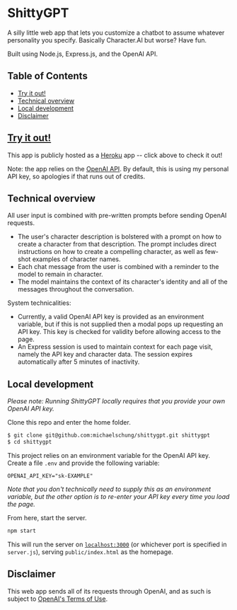 # ShittyGPT

A silly little web app that lets you customize a chatbot to assume whatever personality you specify. Basically Character.AI but worse? Have fun.

Built using Node.js, Express.js, and the OpenAI API.

## Table of Contents

- [Try it out!](#try-it-out)
- [Technical overview](#technical-overview)
- [Local development](#local-development)
- [Disclaimer](#disclaimer)

## [Try it out!](https://shittygpt-6cce0109198e.herokuapp.com/)

This app is publicly hosted as a [Heroku](https://www.heroku.com/) app -- click above to check it out!

Note: the app relies on the [OpenAI API](https://platform.openai.com/docs/overview). By default, this is using my personal API key, so apologies if that runs out of credits.

## Technical overview

All user input is combined with pre-written prompts before sending OpenAI requests.
- The user's character description is bolstered with a prompt on how to create a character from that description. The prompt includes direct instructions on how to create a compelling character, as well as few-shot examples of character names.
- Each chat message from the user is combined with a reminder to the model to remain in character.
- The model maintains the context of its character's identity and all of the messages throughout the conversation.

System technicalities:
- Currently, a valid OpenAI API key is provided as an environment variable, but if this is not supplied then a modal pops up requesting an API key. This key is checked for validity before allowing access to the page.
- An Express session is used to maintain context for each page visit, namely the API key and character data. The session expires automatically after 5 minutes of inactivity.

## Local development

*Please note: Running ShittyGPT locally requires that you provide your own OpenAI API key.*

Clone this repo and enter the home folder.

```bash
$ git clone git@github.com:michaelschung/shittygpt.git shittygpt
$ cd shittygpt
```

This project relies on an environment variable for the OpenAI API key. Create a file `.env` and provide the following variable:

```dotenv
OPENAI_API_KEY="sk-EXAMPLE"
```

*Note that you don't technically need to supply this as an environment variable, but the other option is to re-enter your API key every time you load the page.*

From here, start the server.

```bash
npm start
```

This will run the server on [`localhost:3000`](http://localhost:3000/) (or whichever port is specified in `server.js`), serving `public/index.html` as the homepage.

## Disclaimer

This web app sends all of its requests through OpenAI, and as such is subject to [OpenAI's Terms of Use](https://openai.com/policies/row-terms-of-use/).
